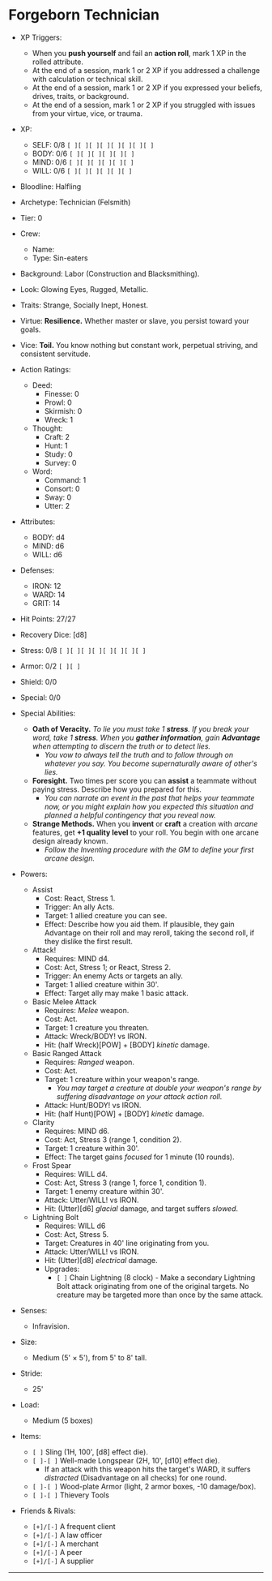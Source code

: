 # Forgeborn Technician

- XP Triggers:
    - When you **push yourself** and fail an **action roll**, mark 1 XP in the rolled attribute.
    - At the end of a session, mark 1 or 2 XP if you addressed a challenge with calculation or technical skill.
    - At the end of a session, mark 1 or 2 XP if you expressed your beliefs, drives, traits, or background.
    - At the end of a session, mark 1 or 2 XP if you struggled with issues from your virtue, vice, or trauma.
- XP:
    - SELF: 0/8 `[ ][ ][ ][ ][ ][ ][ ][ ]`
    - BODY: 0/6 `[ ][ ][ ][ ][ ][ ]`
    - MIND: 0/6 `[ ][ ][ ][ ][ ][ ]`
    - WILL: 0/6 `[ ][ ][ ][ ][ ][ ]`

- Bloodline: Halfling
- Archetype: Technician (Felsmith)
- Tier: 0
- Crew:
    - Name:
    - Type: Sin-eaters
- Background: Labor (Construction and Blacksmithing).
- Look: Glowing Eyes, Rugged, Metallic.
- Traits: Strange, Socially Inept, Honest.
- Virtue: **Resilience.** Whether master or slave, you persist toward your goals.
- Vice: **Toil.** You know nothing but constant work, perpetual striving, and consistent servitude.

- Action Ratings:
    - Deed:
        - Finesse: 0
        - Prowl: 0
        - Skirmish: 0
        - Wreck: 1
    - Thought:
        - Craft: 2
        - Hunt: 1
        - Study: 0
        - Survey: 0
    - Word:
        - Command: 1
        - Consort: 0
        - Sway: 0
        - Utter: 2
- Attributes:
    - BODY: d4
    - MIND: d6
    - WILL: d6
- Defenses:
    - IRON: 12
    - WARD: 14
    - GRIT: 14

- Hit Points: 27/27
- Recovery Dice: [d8]
- Stress: 0/8 `[ ][ ][ ][ ][ ][ ][ ][ ]`
- Armor: 0/2 `[ ][ ]`
- Shield: 0/0
- Special: 0/0

- Special Abilities:
    - **Oath of Veracity.** *To lie you must take 1 **stress**. If you break your word, take 1 **stress**. When you **gather information**, gain **Advantage** when attempting to discern the truth or to detect lies.*
        - *You vow to always tell the truth and to follow through on whatever you say. You become supernaturally aware of other's lies.*
    - **Foresight.** Two times per score you can **assist** a teammate without paying stress. Describe how you prepared for this.
        - *You can narrate an event in the past that helps your teammate now, or you might explain how you expected this situation and planned a helpful contingency that you reveal now.*
    - **Strange Methods.** When you **invent** or **craft** a creation with *arcane* features, get **+1 quality level** to your roll. You begin with one arcane design already known.
        - *Follow the Inventing procedure with the GM to define your first arcane design.*

- Powers:
    - Assist
        - Cost: React, Stress 1.
        - Trigger: An ally Acts.
        - Target: 1 allied creature you can see.
        - Effect: Describe how you aid them. If plausible, they gain Advantage on their roll and may reroll, taking the second roll, if they dislike the first result.
    - Attack!
        - Requires: MIND d4.
        - Cost: Act, Stress 1; or React, Stress 2.
        - Trigger:  An enemy Acts or targets an ally.
        - Target: 1 allied creature within 30'.
        - Effect: Target ally may make 1 basic attack.
    - Basic Melee Attack
        - Requires: *Melee* weapon.
        - Cost: Act.
        - Target: 1 creature you threaten.
        - Attack: Wreck/BODY! vs IRON.
        - Hit: (half Wreck)[POW] + [BODY] *kinetic* damage.
    - Basic Ranged Attack
        - Requires: *Ranged* weapon.
        - Cost: Act.
        - Target: 1 creature within your weapon's range.
            - *You may target a creature at double your weapon's range by suffering disadvantage on your attack action roll.*
        - Attack: Hunt/BODY! vs IRON.
        - Hit: (half Hunt)[POW] + [BODY] *kinetic* damage.
    - Clarity
        - Requires: MIND d6.
        - Cost: Act, Stress 3 (range 1, condition 2).
        - Target: 1 creature within 30'.
        - Effect: The target gains *focused* for 1 minute (10 rounds).
    - Frost Spear
        - Requires: WILL d4.
        - Cost: Act, Stress 3 (range 1, force 1, condition 1).
        - Target: 1 enemy creature within 30'.
        - Attack: Utter/WILL! vs IRON.
        - Hit: (Utter)[d6] *glacial* damage, and target suffers *slowed*.
    - Lightning Bolt
        - Requires: WILL d6
        - Cost: Act, Stress 5.
        - Target: Creatures in 40' line originating from you.
        - Attack: Utter/WILL! vs IRON.
        - Hit: (Utter)[d8] *electrical* damage.
        - Upgrades:
            - `[ ]` Chain Lightning (8 clock) - Make a secondary Lightning Bolt attack originating from one of the original targets. No creature may be targeted more than once by the same attack.

- Senses:
    - Infravision.
- Size:
    - Medium (5' × 5'), from 5' to 8' tall.
- Stride:
    - 25'
- Load:
    - Medium (5 boxes)
- Items:
    - `[ ]` Sling (1H, 100', [d8] effect die).
    - `[ ]-[ ]` Well-made Longspear (2H, 10', [d10] effect die).
        - If an attack with this weapon hits the target's WARD, it suffers *distracted* (Disadvantage on all checks) for one round.
    - `[ ]-[ ]` Wood-plate Armor (light, 2 armor boxes, -10 damage/box).
    - `[ ]-[ ]` Thievery Tools

- Friends & Rivals:
    - `[+]/[-]`  A frequent client
    - `[+]/[-]`  A law officer
    - `[+]/[-]`  A merchant
    - `[+]/[-]`  A peer
    - `[+]/[-]`  A supplier

* * * * * * * * * * * * * * * * * * * * * * * * * * * * * * * * * * * * * * * *
